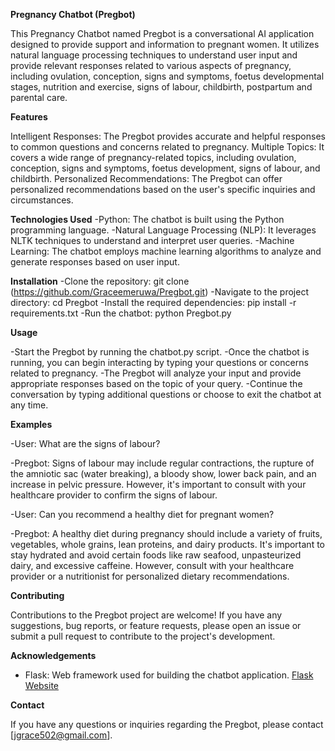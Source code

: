 **Pregnancy Chatbot (Pregbot)**

This Pregnancy Chatbot named Pregbot is a conversational AI application designed to provide support and information to pregnant women. 
It utilizes natural language processing techniques to understand user input and provide relevant responses related to various aspects 
of pregnancy, including ovulation, conception, signs and symptoms, foetus developmental stages, nutrition and exercise, signs of labour, childbirth, postpartum and parental care.

**Features**

Intelligent Responses: The Pregbot provides accurate and helpful responses to common questions and concerns related to pregnancy.
Multiple Topics: It covers a wide range of pregnancy-related topics, including ovulation, conception, signs and symptoms, foetus development, signs of labour, and childbirth.
Personalized Recommendations: The Pregbot can offer personalized recommendations based on the user's specific inquiries and circumstances.

**Technologies Used**
-Python: The chatbot is built using the Python programming language.
-Natural Language Processing (NLP): It leverages NLTK techniques to understand and interpret user queries.
-Machine Learning: The chatbot employs machine learning algorithms to analyze and generate responses based on user input.

**Installation**
-Clone the repository: git clone (https://github.com/Graceemeruwa/Pregbot.git)
-Navigate to the project directory: cd Pregbot
-Install the required dependencies: pip install -r requirements.txt
-Run the chatbot: python Pregbot.py

**Usage**

-Start the Pregbot by running the chatbot.py script.
-Once the chatbot is running, you can begin interacting by typing your questions or concerns related to pregnancy.
-The Pregbot will analyze your input and provide appropriate responses based on the topic of your query.
-Continue the conversation by typing additional questions or choose to exit the chatbot at any time.

**Examples**

-User: What are the signs of labour?

-Pregbot: Signs of labour may include regular contractions, the rupture of the amniotic sac (water breaking), a bloody show, lower back pain, and an increase in pelvic pressure. However, it's important to consult with your healthcare provider to confirm the signs of labour.

-User: Can you recommend a healthy diet for pregnant women?

-Pregbot: A healthy diet during pregnancy should include a variety of fruits, vegetables, whole grains, lean proteins, and dairy products. It's important to stay hydrated and avoid certain foods like raw seafood, unpasteurized dairy, and excessive caffeine. However, consult with your healthcare provider or a nutritionist for personalized dietary recommendations.

**Contributing**

Contributions to the Pregbot project are welcome! If you have any suggestions, bug reports, or feature requests, please open an issue or submit a pull request to contribute to the project's development.

**Acknowledgements**

- Flask: Web framework used for building the chatbot application. [Flask Website](https://flask.palletsprojects.com/)

**Contact**

If you have any questions or inquiries regarding the Pregbot, please contact [jgrace502@gmail.com].

